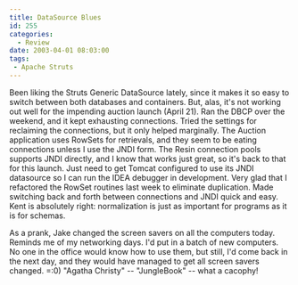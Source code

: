 ```yaml
---
title: DataSource Blues
id: 255
categories:
  - Review
date: 2003-04-01 08:03:00
tags:
 - Apache Struts
---
```


Been liking the Struts Generic DataSource lately, since it makes it so easy to switch between both databases and containers. But, alas, it's not working out well for the impending auction launch (April 21). Ran the DBCP over the weekend, and it kept exhausting connections. Tried the settings for reclaiming the connections, but it only helped marginally. The Auction application uses RowSets for retrievals, and they seem to be eating connections unless I use the JNDI form. The Resin connection pools supports JNDI directly, and I know that works just great, so it's back to that for this launch. Just need to get Tomcat configured to use its JNDI datasource so I can run the IDEA debugger in development. Very glad that I refactored the RowSet routines last week to eliminate duplication. Made switching back and forth between connections and JNDI quick and easy. Kent is absolutely right: normalization is just as important for programs as it is for schemas.

As a prank, Jake changed the screen savers on all the computers today. Reminds me of my networking days. I'd put in a batch of new computers. No one in the office would know how to use them, but still, I'd come back in the next day, and they would have managed to get all screen savers changed. =:0) "Agatha Christy" -- "JungleBook" -- what a cacophy!